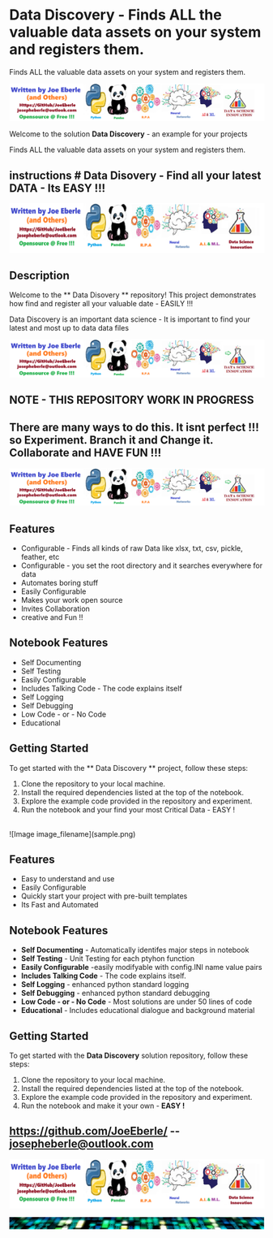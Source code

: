 
# Data Discovery - Finds ALL the valuable data assets on your system and registers them. 
Finds ALL the valuable data assets on your system and registers them. 

![Image image_filename](code.png)

Welcome to the solution **Data Discovery** - an example for your projects

Finds ALL the valuable data assets on your system and registers them. 
## instructions # Data Disovery  - Find all your latest DATA - Its EASY !!!   

![Code Logo](developer.png)

## Description

Welcome to the ** Data Disovery ** repository! This project demonstrates how find and register all your valuable date - EASILY  !!! 

Data Discovery is an important data science - It is important to find your latest and most up to data data files   

![Code Logo](code.png)

## NOTE - THIS REPOSITORY WORK IN PROGRESS 

## There are many ways to do this. It isnt perfect !!! so Experiment. Branch it and Change it. Collaborate and HAVE FUN !!! 

![Code Logo](sample.png)

## Features

- Configurable - Finds all kinds of raw Data like xlsx, txt, csv, pickle, feather, etc  
- Configurable - you set the root directory and it searches everywhere for data  
- Automates boring stuff 
- Easily Configurable 
- Makes your work open source 
- Invites Collaboration
- creative and Fun !!


## Notebook Features

- Self Documenting 
- Self Testing 
- Easily Configurable
- Includes Talking Code - The code explains itself
- Self Logging 
- Self Debugging 
- Low Code - or - No Code
- Educational 

## Getting Started

To get started with the **  Data Discovery ** project, follow these steps:

1. Clone the repository to your local machine.
2. Install the required dependencies listed at the top of the notebook.
3. Explore the example code provided in the repository and experiment.
4. Run the notebook and your find your most Critical Data - EASY !






<br>
![Image image_filename](sample.png)

## Features
- Easy to understand and use  
- Easily Configurable 
- Quickly start your project with pre-built templates
- Its Fast and Automated

## Notebook Features
- **Self Documenting** - Automatically identifes major steps in notebook 
- **Self Testing** - Unit Testing for each ptyhon function
- **Easily Configurable** -easily modifyable with config.INI name value pairs
- **Includes Talking Code** - The code explains itself.
- **Self Logging** - enhanced python standard logging   
- **Self Debugging** - enhanced python standard debugging
- **Low Code - or - No Code** - Most solutions are under 50 lines of code
- **Educational** - Includes educational dialogue and background material
    
## Getting Started
To get started with the **Data Discovery** solution repository, follow these steps:
1. Clone the repository to your local machine.
2. Install the required dependencies listed at the top of the notebook.
3. Explore the example code provided in the repository and experiment.
4. Run the notebook and make it your own - **EASY !**
    
## https://github.com/JoeEberle/ -- josepheberle@outlook.com 
    
![Developer](developer.png)

![Brand](brand.png)
    